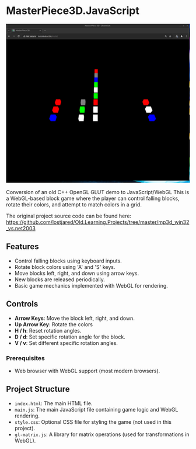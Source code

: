 # MasterPiece3D.JavaScript

![screenshot](https://github.com/lostjared/MasterPiece3D.JavaScript/blob/main/mp3d.jpg)

Conversion of an old C++ OpenGL GLUT demo to JavaScript/WebGL
This is a WebGL-based block game where the player can control falling 
blocks, rotate their colors, and attempt to match colors in a grid.

The original project source code can be found here:
https://github.com/lostjared/Old.Learning.Projects/tree/master/mp3d_win32_vs.net2003

## Features

- Control falling blocks using keyboard inputs.
- Rotate block colors using 'A' and 'S' keys.
- Move blocks left, right, and down using arrow keys.
- New blocks are released periodically.
- Basic game mechanics implemented with WebGL for rendering.

## Controls

- **Arrow Keys**: Move the block left, right, and down.
- **Up Arrow Key**: Rotate the colors
- **H / h**: Reset rotation angles.
- **D / d**: Set specific rotation angle for the block.
- **V / v**: Set different specific rotation angles.

### Prerequisites

- Web browser with WebGL support (most modern browsers).

## Project Structure

- `index.html`: The main HTML file.
- `main.js`: The main JavaScript file containing game logic and WebGL 
rendering.
- `style.css`: Optional CSS file for styling the game (not used in this 
project).
- `gl-matrix.js`: A library for matrix operations (used for 
transformations in WebGL).
